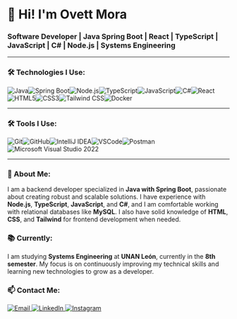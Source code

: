 # 👋 Hi! I'm Ovett Mora

### Software Developer | Java Spring Boot | React | TypeScript | JavaScript | C# | Node.js | Systems Engineering

---

### 🛠 Technologies I Use:

<div style="display: flex; align-items: center; flex-wrap: wrap;">
  <img src="https://img.shields.io/badge/Java-ED8B00?style=for-the-badge&logo=java&logoColor=white" alt="Java"/>
  <img src="https://img.shields.io/badge/Spring%20Boot-6DB33F?style=for-the-badge&logo=spring&logoColor=white" alt="Spring Boot"/>
  <img src="https://img.shields.io/badge/Node.js-43853D?style=for-the-badge&logo=node.js&logoColor=white" alt="Node.js"/>
  <img src="https://img.shields.io/badge/TypeScript-007ACC?style=for-the-badge&logo=typescript&logoColor=white" alt="TypeScript"/>
  <img src="https://img.shields.io/badge/JavaScript-F7DF1E?style=for-the-badge&logo=javascript&logoColor=black" alt="JavaScript"/>
  <img src="https://img.shields.io/badge/C%23-239120?style=for-the-badge&logo=c-sharp&logoColor=white" alt="C#"/>
  <img src="https://img.shields.io/badge/React-61DAFB?style=for-the-badge&logo=react&logoColor=white" alt="React"/>
  <img src="https://img.shields.io/badge/HTML5-E34F26?style=for-the-badge&logo=html5&logoColor=white" alt="HTML5"/>
  <img src="https://img.shields.io/badge/CSS3-1572B6?style=for-the-badge&logo=css3&logoColor=white" alt="CSS3"/>
  <img src="https://img.shields.io/badge/Tailwind_CSS-38B2AC?style=for-the-badge&logo=tailwind-css&logoColor=white" alt="Tailwind CSS"/>
  <img src="https://img.shields.io/badge/Docker-2496ED?style=for-the-badge&logo=docker&logoColor=white" alt="Docker"/>
</div>

---

### 🛠 Tools I Use:

<div style="display: flex; align-items: center; flex-wrap: wrap;">
  <img src="https://img.shields.io/badge/Git-F05032?style=for-the-badge&logo=git&logoColor=white" alt="Git"/>
  <img src="https://img.shields.io/badge/GitHub-181717?style=for-the-badge&logo=github&logoColor=white" alt="GitHub"/>
  <img src="https://img.shields.io/badge/IntelliJ%20IDEA-000000?style=for-the-badge&logo=intellij-idea&logoColor=white" alt="IntelliJ IDEA"/>
  <img src="https://img.shields.io/badge/VSCode-0078D4?style=for-the-badge&logo=visual-studio-code&logoColor=white" alt="VSCode"/>
  <img src="https://img.shields.io/badge/Postman-FF6C37?style=for-the-badge&logo=postman&logoColor=white" alt="Postman"/>
  <img src="https://img.shields.io/badge/Microsoft%20Visual%20Studio-5C2D91?style=for-the-badge&logo=visual-studio&logoColor=white" alt="Microsoft Visual Studio 2022"/>
</div>

---

### 🚀 About Me:

I am a backend developer specialized in **Java with Spring Boot**, passionate about creating robust and scalable solutions. I have experience with **Node.js**, **TypeScript**, **JavaScript**, and **C#**, and I am comfortable working with relational databases like **MySQL**. I also have solid knowledge of **HTML**, **CSS**, and **Tailwind** for frontend development when needed.

### 📚 Currently:

I am studying **Systems Engineering** at **UNAN León**, currently in the **8th semester**. My focus is on continuously improving my technical skills and learning new technologies to grow as a developer.

### 📫 Contact Me:

<div display: flex; align-items: center; flex-wrap: wrap;>
  <a href="mailto:ovettdev@gmail.com">
    <img src="https://img.shields.io/badge/Email-D14836?style=for-the-badge&logo=gmail&logoColor=white" alt="Email"/>
  </a>
  <a href="https://www.linkedin.com/in/Ovtt17">
    <img src="https://img.shields.io/badge/LinkedIn-0077B5?style=for-the-badge&logo=linkedin&logoColor=white" alt="LinkedIn"/>
  </a>
  <a href="https://www.instagram.com/Ovtt17">
    <img src="https://img.shields.io/badge/Instagram-E4405F?style=for-the-badge&logo=instagram&logoColor=white" alt="Instagram"/>
  </a>
</div>
